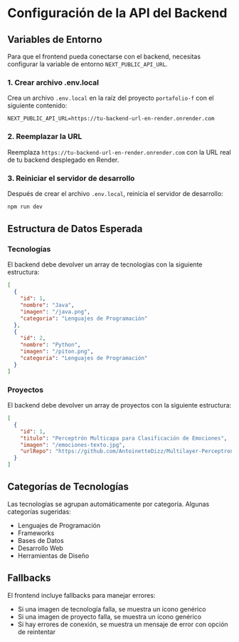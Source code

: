 # Configuración de la API del Backend

## Variables de Entorno

Para que el frontend pueda conectarse con el backend, necesitas configurar la variable de entorno `NEXT_PUBLIC_API_URL`.

### 1. Crear archivo .env.local

Crea un archivo `.env.local` en la raíz del proyecto `portafolio-f` con el siguiente contenido:

```env
NEXT_PUBLIC_API_URL=https://tu-backend-url-en-render.onrender.com
```

### 2. Reemplazar la URL

Reemplaza `https://tu-backend-url-en-render.onrender.com` con la URL real de tu backend desplegado en Render.

### 3. Reiniciar el servidor de desarrollo

Después de crear el archivo `.env.local`, reinicia el servidor de desarrollo:

```bash
npm run dev
```

## Estructura de Datos Esperada

### Tecnologías
El backend debe devolver un array de tecnologías con la siguiente estructura:

```json
[
  {
    "id": 1,
    "nombre": "Java",
    "imagen": "/java.png",
    "categoria": "Lenguajes de Programación"
  },
  {
    "id": 2,
    "nombre": "Python",
    "imagen": "/piton.png",
    "categoria": "Lenguajes de Programación"
  }
]
```

### Proyectos
El backend debe devolver un array de proyectos con la siguiente estructura:

```json
[
  {
    "id": 1,
    "titulo": "Perceptrón Multicapa para Clasificación de Emociones",
    "imagen": "/emociones-texto.jpg",
    "urlRepo": "https://github.com/AntoinetteDizz/Multilayer-Perceptron.git"
  }
]
```

## Categorías de Tecnologías

Las tecnologías se agrupan automáticamente por categoría. Algunas categorías sugeridas:

- Lenguajes de Programación
- Frameworks
- Bases de Datos
- Desarrollo Web
- Herramientas de Diseño

## Fallbacks

El frontend incluye fallbacks para manejar errores:

- Si una imagen de tecnología falla, se muestra un ícono genérico
- Si una imagen de proyecto falla, se muestra un ícono genérico
- Si hay errores de conexión, se muestra un mensaje de error con opción de reintentar 